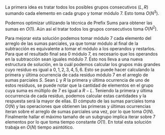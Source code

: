 La primera idea es tratar todos los posibles grupos consecutivos $(L, R)$ sumando cada elemento en cada grupo y tomar módulo 7. Esto toma $O(N^3)$. 

Podemos optimizar utilizando la técnica de Prefix Sums para obtener las sumas en $O(1)$. Aún así el tratar todos los grupos consecutivos toma $O(N^2)$.

Para mejorar esta solución podemos tomar módulo 7 cada elemento del arreglo de las sumas parciales, ya que tomar módulo al final de la subtracción es equivalente a tomar el módulo a los operandos y restarlos. Para que el resultado final sea 0 módulo 7, es necesario que los operandos en la subtracción sean iguales módulo 7. Esto nos lleva a una nueva estructura de solución, en la cuál podemos calcular los grupos más grandes cuyo residuo es igual a $0, 1, 2, 3, 4, 5, 6$. Esto se puede hacer calculando la primera y última ocurrencia de cada residuo módulo 7 en el arreglo de sumas parciales $S$. Sean $L$ y $R$ la primera y última ocurrencia de uno de estos residuos, se puede notar que la cantidad de elementos en el grupo cuya suma es múltiplo de 7 es igual a $R-L$. Teniendo la primera y última occurrencia de cada residuo, podemos calcular estas cantidades y la respuesta será la mayor de ellas. El cómputo de las sumas parciales toma $O(N)$ y las operaciones que obtienen las primeras y últimas ocurrencias iteran sobre el arreglo de sumas parciales una vez, por lo que toma $O(N)$. Finalmente hallar el máximo tamaño de un subgrupo implica iterar sobre 7 elementos por lo que toma tiempo constante $O(1)$. En total esta solución trabaja en $O(N)$ tiempo asintótico.